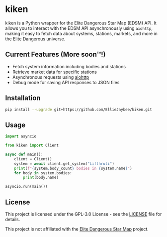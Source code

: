 # kiken

kiken is a Python wrapper for the Elite Dangerous Star Map (EDSM) API. It allows you to interact with the EDSM API asynchronously using `aiohttp`, making it easy to fetch data about systems, stations, markets, and more in the Elite Dangerous universe.
</p>

## Current Features (More soon™️!)

- Fetch system information including bodies and stations
- Retrieve market data for specific stations
- Asynchronous requests using [aiohttp](https://docs.aiohttp.org/en/stable/)
- Debug mode for saving API responses to JSON files

## Installation

```sh
pip install --upgrade git+https://github.com/EllieJaybee/kiken.git
```

## Usage

```py
import asyncio

from kiken import Client

async def main():
    client = Client()
    system = await client.get_system("Lifthruti")
    print(f"{system.body_count} bodies in {system.name}")
    for body in system.bodies:
        print(body.name)

asyncio.run(main())
```

## License

This project is licensed under the GPL-3.0 License - see the [LICENSE](LICENSE) file for details.

This project is not affiliated with the [Elite Dangerous Star Map](https://www.edsm.net/) project.